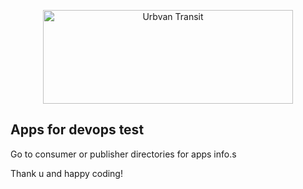 <p align="center">
	<img src ="https://cdn.urbvan.com/website1.0/menu/logo.svg" alt="Urbvan Transit"
	width="400" height="150"
	/>
</p>

## Apps for devops test
Go to consumer or publisher directories for apps info.s

Thank u and happy coding!

